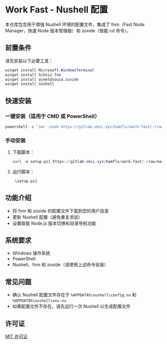 # Work Fast - Nushell 配置

本仓库包含用于增强 Nushell 环境的配置文件，集成了 fnm（Fast Node Manager，快速 Node 版本管理器）和 zoxide（智能 cd 命令）。

## 前置条件

请先安装以下必要工具：

```powershell
winget install Microsoft.WindowsTerminal
winget install Schniz.fnm
winget install ajeetdsouza.zoxide
winget install nushell
```

## 快速安装

### 一键安装（适用于 CMD 或 PowerShell）

```powershell
powershell -c "iwr -useb https://gitlab.vmic.xyz/hamflx/work-fast/-/raw/main/configure.ps1 | iex"
```

### 手动安装

1. 下载脚本：

   ```powershell
   curl -o setup.ps1 https://gitlab.vmic.xyz/hamflx/work-fast/-/raw/main/configure.ps1
   ```

2. 运行脚本：

   ```powershell
   .\setup.ps1
   ```

## 功能介绍

- 将 fnm 和 zoxide 的配置文件下载到您的用户目录
- 更新 Nushell 配置（避免重复添加）
- 设置智能 Node.js 版本切换和目录导航功能

## 系统要求

- Windows 操作系统
- PowerShell
- Nushell、fnm 和 zoxide（请使用上述命令安装）

## 常见问题

- 确认 Nushell 配置文件存在于 `%APPDATA%\nushell\config.nu` 和 `%APPDATA%\nushell\env.nu`
- 如果配置文件不存在，请先运行一次 Nushell 以生成配置文件

## 许可证

[MIT 许可证](LICENSE)

